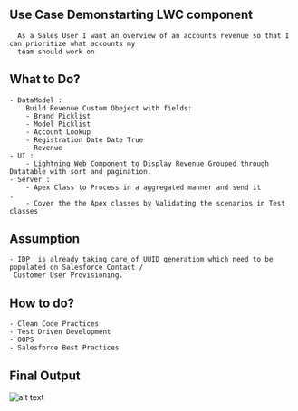 ## Use Case Demonstarting LWC component
      As a Sales User I want an overview of an accounts revenue so that I can prioritize what accounts my
      team should work on

## What to Do?

    - DataModel :
        Build Revenue Custom Obeject with fields:
        - Brand Picklist 
        - Model Picklist 
        - Account Lookup
        - Registration Date Date True
        - Revenue
    - UI :
        - Lightning Web Component to Display Revenue Grouped through Datatable with sort and pagination.
    - Server :
        - Apex Class to Process in a aggregated manner and send it 
    .
        - Cover the the Apex classes by Validating the scenarios in Test classes

## Assumption
    - IDP  is already taking care of UUID generatiom which need to be populated on Salesforce Contact / 
     Customer User Provisioning.

## How to do?
    - Clean Code Practices
    - Test Driven Development
    - OOPS
    - Salesforce Best Practices


## Final Output


 ![alt text](https://github.com/nishant-wavhal/N26ChallengeTask/blob/main/N26UseCase2.png)
